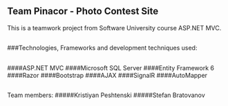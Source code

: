 ## Team Pinacor - Photo Contest Site
This is a teamwork project from Software University course ASP.NET MVC.
##
###Technologies, Frameworks and development techniques used:
##
####ASP.NET MVC
####Microsoft SQL Server 
####Entity Framework 6 
####Razor 
####Bootstrap
####AJAX 
####SignalR 
####AutoМapper
##
Team members:
#####Kristiyan Peshtenski
#####Stefan Bratovanov
